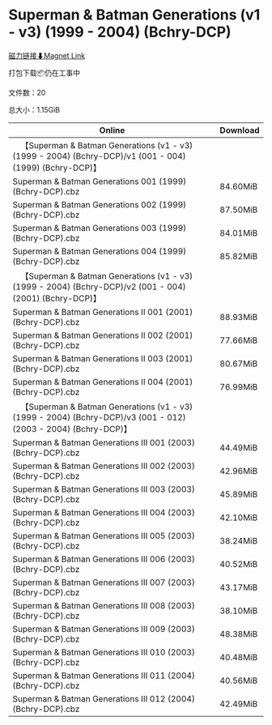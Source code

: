 # Superman & Batman Generations (v1 - v3) (1999 - 2004) (Bchry-DCP)

[磁力链接⬇Magnet Link](magnet:?xt=urn:btih:fab7f59be932a02e139357452e797e5e1c214ee7&dn=Superman%20%26%20Batman%20Generations%20%28v1%20-%20v3%29%20%281999%20-%202004%29%20%28Bchry-DCP%29)

打包下载📦仍在工事中

文件数：20

总大小：1.15GiB

Online | Download
--- | ---
&emsp;【Superman & Batman Generations (v1 - v3) (1999 - 2004) (Bchry-DCP)/v1 (001 - 004) (1999) (Bchry-DCP)】 | 
Superman & Batman Generations 001 (1999) (Bchry-DCP).cbz | 84.60MiB
Superman & Batman Generations 002 (1999) (Bchry-DCP).cbz | 87.50MiB
Superman & Batman Generations 003 (1999) (Bchry-DCP).cbz | 84.01MiB
Superman & Batman Generations 004 (1999) (Bchry-DCP).cbz | 85.82MiB
&emsp;【Superman & Batman Generations (v1 - v3) (1999 - 2004) (Bchry-DCP)/v2 (001 - 004) (2001) (Bchry-DCP)】 | 
Superman & Batman Generations II 001 (2001) (Bchry-DCP).cbz | 88.93MiB
Superman & Batman Generations II 002 (2001) (Bchry-DCP).cbz | 77.66MiB
Superman & Batman Generations II 003 (2001) (Bchry-DCP).cbz | 80.67MiB
Superman & Batman Generations II 004 (2001) (Bchry-DCP).cbz | 76.99MiB
&emsp;【Superman & Batman Generations (v1 - v3) (1999 - 2004) (Bchry-DCP)/v3 (001 - 012) (2003 - 2004) (Bchry-DCP)】 | 
Superman & Batman Generations III 001 (2003) (Bchry-DCP).cbz | 44.49MiB
Superman & Batman Generations III 002 (2003) (Bchry-DCP).cbz | 42.96MiB
Superman & Batman Generations III 003 (2003) (Bchry-DCP).cbz | 45.89MiB
Superman & Batman Generations III 004 (2003) (Bchry-DCP).cbz | 42.10MiB
Superman & Batman Generations III 005 (2003) (Bchry-DCP).cbz | 38.24MiB
Superman & Batman Generations III 006 (2003) (Bchry-DCP).cbz | 40.52MiB
Superman & Batman Generations III 007 (2003) (Bchry-DCP).cbz | 43.17MiB
Superman & Batman Generations III 008 (2003) (Bchry-DCP).cbz | 38.10MiB
Superman & Batman Generations III 009 (2003) (Bchry-DCP).cbz | 48.38MiB
Superman & Batman Generations III 010 (2003) (Bchry-DCP).cbz | 40.48MiB
Superman & Batman Generations III 011 (2004) (Bchry-DCP).cbz | 40.56MiB
Superman & Batman Generations III 012 (2004) (Bchry-DCP).cbz | 42.49MiB